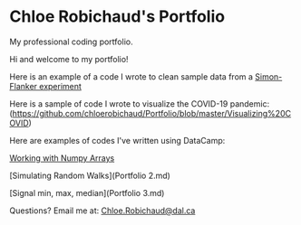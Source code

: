 # Chloe Robichaud's Portfolio

My professional coding portfolio.

Hi and welcome to my portfolio!

Here is an example of a code I wrote to clean sample data from a [Simon-Flanker experiment](Assignment_3.md)

Here is a sample of code I wrote to visualize the COVID-19 pandemic: (https://github.com/chloerobichaud/Portfolio/blob/master/Visualizing%20COVID)

Here are examples of codes I've written using DataCamp:

  [Working with Numpy Arrays](Portfolio.md)
  
  [Simulating Random Walks](Portfolio 2.md)
  
  [Signal min, max, median](Portfolio 3.md)

Questions? Email me at: [Chloe.Robichaud@dal.ca](mailto:chloe.robichaud@dal.ca)
